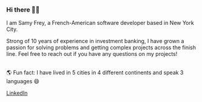 ### Hi there 👋🏻

I am Samy Frey, a French-American software developer based in New York City. 

Strong of 10 years of experience in investment banking, I have grown a passion for solving problems and getting complex projects across the finish line. Feel free to reach out if you have any questions on my projects!


\
🌎 Fun fact: I have lived in 5 cities in 4 different continents and speak 3 languages 😄 

[LinkedIn](https://www.linkedin.com/in/samyfrey/)



<!--
**samyfrey/samyfrey** is a ✨ _special_ ✨ repository because its `README.md` (this file) appears on your GitHub profile.
🇫🇷 🇺🇸 
Here are some ideas to get you started:

- 🔭 I’m currently working on ...
- 🌱 I’m currently learning ...
- 👯 I’m looking to collaborate on ...
- 🤔 I’m looking for help with ...
- 💬 Ask me about ...
- 📫 How to reach me: ...
- 😄 Pronouns: ...
- ⚡ Fun fact: ...
-->
